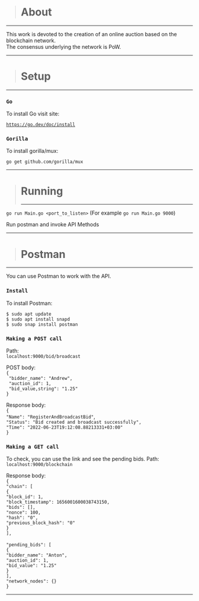 
> # About
 <hr>
 This work is devoted to the creation of an online auction based on the blockchain network. <br/> The consensus underlying the network is PoW. <br/>
 <hr/>

> # Setup
 <hr>

### `Go`
To install Go visit site:

[`https://go.dev/doc/install`](https://go.dev/doc/install) <br />

### `Gorilla`
To install gorilla/mux:

`go get github.com/gorilla/mux` <br />

 <hr/>
 
 
> # Running
> <hr>
 `go run Main.go <port_to_listen>` (For example `go run Main.go 9000`) <br />
 
 Run postman and invoke API Methods
 <hr/>
 
> # Postman
 <hr>
 You can use Postman to work with the API.

### `Install`
To install Postman:

`$ sudo apt update` <br />
`$ sudo apt install snapd` <br />
`$ sudo snap install postman` <br />

### `Making a POST call`

Path: <br/> 
`localhost:9000/bid/broadcast` <br/>

POST body: <br/> 
`{` <br/> 
 ` "bidder_name": "Andrew",` <br/> 
 ` "auction_id": 1,` <br/> 
 ` "bid_value,string": "1.25"` <br/> 
`}` <br/> 

Response body: <br/> 
`{`  <br/> 
`"Name": "RegisterAndBroadcastBid"`, <br/> 
`"Status": "Bid created and broadcast successfully",` <br/> 
`"Time": "2022-06-23T19:12:08.88213331+03:00"` <br/> 
`}`<br/> 

### `Making a GET call`

To check, you can use the link and see the pending bids.
Path: <br/> 
`localhost:9000/blockchain` <br/>

Response body: <br/> 
`{` <br/> 
`"chain": [` <br/> 
`{` <br/> 
`"block_id": 1,` <br/> 
`"block_timestamp": 1656001600038743150,` <br/> 
`"bids": [],` <br/> 
`"nonce": 100,` <br/> 
`"hash": "0",` <br/> 
`"previous_block_hash": "0"` <br/> 
`}` <br/> 
`],` <br/>  
`"pending_bids": [` <br/> 
`{` <br/> 
`"bidder_name": "Anton",` <br/> 
`"auction_id": 1,` <br/> 
`"bid_value": "1.25"` <br/> 
`}` <br/> 
`],` <br/> 
`"network_nodes": {}` <br/> 
`}` <br/> 

 <hr/>


